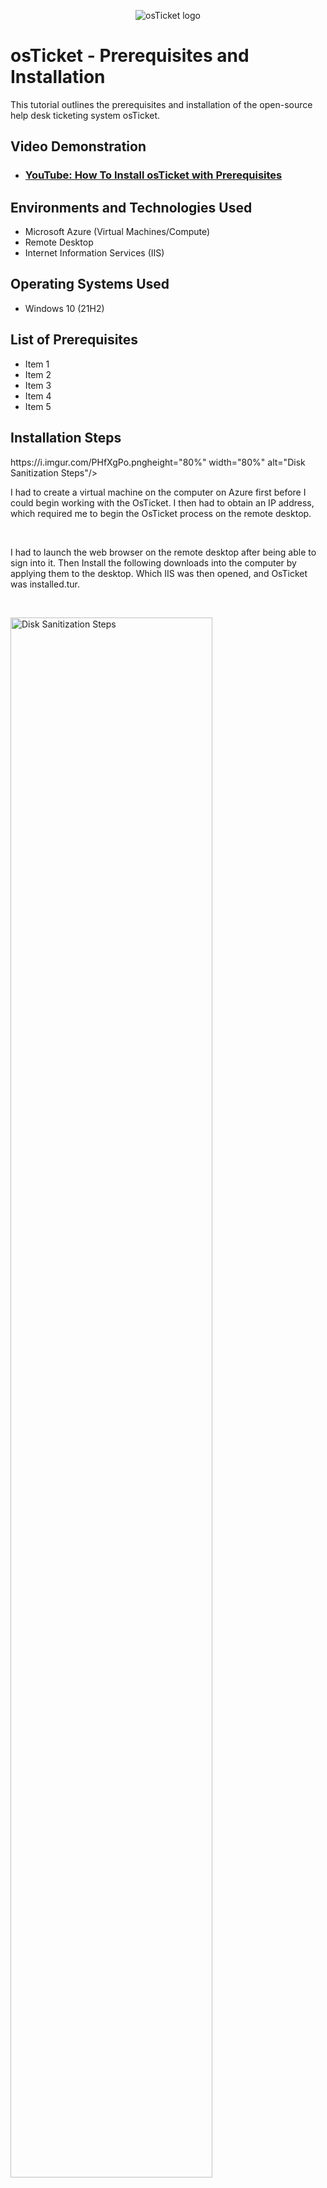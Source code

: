 <p align="center">
<img src="https://i.imgur.com/Clzj7Xs.png" alt="osTicket logo"/>
</p>

<h1>osTicket - Prerequisites and Installation</h1>
This tutorial outlines the prerequisites and installation of the open-source help desk ticketing system osTicket.<br />


<h2>Video Demonstration</h2>

- ### [YouTube: How To Install osTicket with Prerequisites](https://www.youtube.com)

<h2>Environments and Technologies Used</h2>

- Microsoft Azure (Virtual Machines/Compute)
- Remote Desktop
- Internet Information Services (IIS)

<h2>Operating Systems Used </h2>

- Windows 10</b> (21H2)

<h2>List of Prerequisites</h2>

- Item 1
- Item 2
- Item 3
- Item 4
- Item 5

<h2>Installation Steps</h2>

<p>
https://i.imgur.com/PHfXgPo.pngheight="80%" width="80%" alt="Disk Sanitization Steps"/>
</p>
<p>
I had to create a virtual machine on the computer on Azure first before I could begin working with the OsTicket. I then had to obtain an IP address, which required me to begin the OsTicket process on the remote desktop.
</p>
<br />

<p>
<https://https://i.imgur.com/PHfXgPo.pngheight="80%" width="80%" alt="Disk Sanitization Steps"/>
</p>
<p>
I had to launch the web browser on the remote desktop after being able to sign into it. Then Install the following downloads into the computer by applying them to the desktop. Which IIS was then opened, and OsTicket was installed.tur.
</p>
<br />

<p>
<img src="https://i.imgur.com/DJmEXEB.png" height="80%" width="80%" alt="Disk Sanitization Steps"/>
</p>
<p>
Lorem ipsum dolor sit amet, consectetur adipiscing elit, sed do eiusmod tempor incididunt ut labore et dolore magna aliqua. Ut enim ad minim veniam, quis nostrud exercitation ullamco laboris nisi ut aliquip ex ea commodo consequat. Duis aute irure dolor in reprehenderit in voluptate velit esse cillum dolore eu fugiat nulla pariatur.
</p>
<br />
